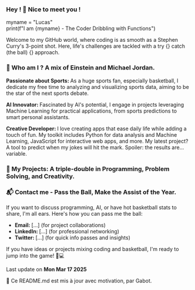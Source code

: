 ### Hey ! 👋 Nice to meet you !

myname = "Lucas"  
print(f"I am {myname} - The Coder Dribbling with Functions")

Welcome to my GitHub world, where coding is as smooth as a Stephen Curry's 3-point shot. Here, life's challenges are tackled with a try {} catch (the ball) {} approach.

### 🧠 Who am I ? A mix of Einstein and Michael Jordan.

<b> Passionate about Sports: </b> As a huge sports fan, especially basketball, I dedicate my free time to analyzing and visualizing sports data, aiming to be the star of the next sports debate.

<b> AI Innovator: </b> Fascinated by AI's potential, I engage in projects leveraging Machine Learning for practical applications, from sports predictions to smart personal assistants.

<b> Creative Developer: </b> I love creating apps that ease daily life while adding a touch of fun. My toolkit includes Python for data analysis and Machine Learning, JavaScript for interactive web apps, and more. My latest project? A tool to predict when my jokes will hit the mark. Spoiler: the results are... variable.

### 🚀 My Projects: A triple-double in Programming, Problem Solving, and Creativity.

### 📬 Contact me - Pass the Ball, Make the Assist of the Year. 

If you want to discuss programming, AI, or have hot basketball stats to share, I'm all ears. Here's how you can pass me the ball:

* <b> Email: </b> [...] (for project collaborations)
* <b> LinkedIn: </b> [...] (for professional networking)
* <b> Twitter: </b> [...] (for quick info passes and insights)

If you have ideas or projects mixing coding and basketball, I'm ready to jump into the game! 🏀💻

Last update on <b> Mon Mar 17 2025 </b>

🤖 Ce README.md est mis à jour avec motivation, par Gabot.
